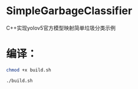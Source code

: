 # SimpleGarbageClassifier
C++实现yolov5官方模型映射简单垃圾分类示例

# 编译：

```bash
chmod +x build.sh

./build.sh
```
